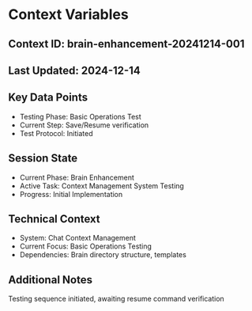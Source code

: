 # Context Variables

## Context ID: brain-enhancement-20241214-001
## Last Updated: 2024-12-14

## Key Data Points
- Testing Phase: Basic Operations Test
- Current Step: Save/Resume verification
- Test Protocol: Initiated

## Session State
- Current Phase: Brain Enhancement
- Active Task: Context Management System Testing
- Progress: Initial Implementation

## Technical Context
- System: Chat Context Management
- Current Focus: Basic Operations Testing
- Dependencies: Brain directory structure, templates

## Additional Notes
Testing sequence initiated, awaiting resume command verification